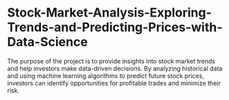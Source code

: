 # Stock-Market-Analysis-Exploring-Trends-and-Predicting-Prices-with-Data-Science
The purpose of the project is to provide insights into stock market trends and help investors make data-driven decisions. By analyzing historical data and using machine learning algorithms to predict future stock prices, investors can identify opportunities for profitable trades and minimize their risk.
